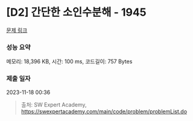 # [D2] 간단한 소인수분해 - 1945 

[문제 링크](https://swexpertacademy.com/main/code/problem/problemDetail.do?contestProbId=AV5Pl0Q6ANQDFAUq) 

### 성능 요약

메모리: 18,396 KB, 시간: 100 ms, 코드길이: 757 Bytes

### 제출 일자

2023-11-18 00:36



> 출처: SW Expert Academy, https://swexpertacademy.com/main/code/problem/problemList.do